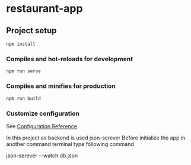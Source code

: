 # restaurant-app

## Project setup

```
npm install
```

### Compiles and hot-reloads for development

```
npm run serve
```

### Compiles and minifies for production

```
npm run build
```

### Customize configuration

See [Configuration Reference](https://cli.vuejs.org/config/).

In this project as backend is used json-serever
Before initialize the app in another command terminal type following command

json-serever --watch db.json
